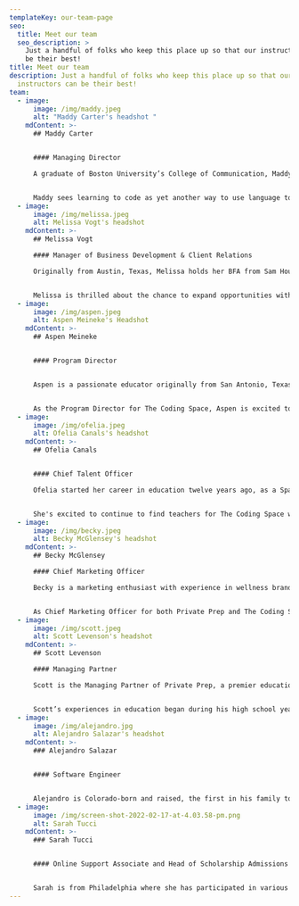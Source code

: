 ```yaml
---
templateKey: our-team-page
seo:
  title: Meet our team
  seo_description: >
    Just a handful of folks who keep this place up so that our instructors can
    be their best!
title: Meet our team
description: Just a handful of folks who keep this place up so that our
  instructors can be their best!
team:
  - image:
      image: /img/maddy.jpeg
      alt: "Maddy Carter's headshot "
    mdContent: >-
      ## Maddy Carter


      #### Managing Director

      A graduate of Boston University’s College of Communication, Maddy has always been interested in the ways we use language to convey ideas and connect with each other. This interest has led her to experiences that range from studying Spanish in Madrid, to writing grant proposals in NYC, to building websites for local businesses, to crafting songs on her guitar in her living room.


      Maddy sees learning to code as yet another way to use language to express ourselves, collaborate, and continuously create.
  - image:
      image: /img/melissa.jpeg
      alt: Melissa Vogt's headshot
    mdContent: >-
      ## Melissa Vogt

      #### Manager of Business Development & Client Relations

      Originally from Austin, Texas, Melissa holds her BFA from Sam Houston State University. Prior to working at The Coding Space, she served as Director of Operations for a private music school in Manhattan. She is passionate about education and cultivating creativity. In her free time, she enjoys performing in local plays and musicals, cooking new recipes, and traveling.


      Melissa is thrilled about the chance to expand opportunities with the company, as well as help both the current and incoming students!
  - image:
      image: /img/aspen.jpeg
      alt: Aspen Meineke's Headshot
    mdContent: >-
      ## Aspen Meineke


      #### Program Director


      Aspen is a passionate educator originally from San Antonio, Texas. She received a Bachelor’s Degree in Mechanical Engineering at the University of Texas at San Antonio and while in college mentored a robotics club for elementary students. It was here she found her passion for making STEM education and coding accessible to all students. Prior to working at The Coding Space, Aspen worked in the non-profit sector bringing STEM education programming to low income students.


      As the Program Director for The Coding Space, Aspen is excited to continue building programs for students that help them build confidence in their coding skills and themselves.
  - image:
      image: /img/ofelia.jpeg
      alt: Ofelia Canals's headshot
    mdContent: >-
      ## Ofelia Canals


      #### Chief Talent Officer

      Ofelia started her career in education twelve years ago, as a Spanish teacher for Teach For America in Connecticut. It was there, that she found her passion for giving all students a space to develop and use their individual talents and voices. For the last ten years, she's worked in recruitment and hiring, to ensure that students have the right guides to help them reach their full potential.


      She's excited to continue to find teachers for The Coding Space who deliver the highest quality instruction and encourage our students to be who they are, while stretching their creativity through their code.
  - image:
      image: /img/becky.jpeg
      alt: Becky McGlensey's headshot
    mdContent: >-
      ## Becky McGlensey

      #### Chief Marketing Officer

      Becky is a marketing enthusiast with experience in wellness brands, sporting teams, lifestyle brands and influential companies. She is originally from California but has lived in multiple countries including Singapore and Italy which sparked her love of travel. Becky is now located in Denver and enjoys fitness, food, traveling and learning.


      As Chief Marketing Officer for both Private Prep and The Coding Space, Becky is honored to be part of companies that help students and families achieve their potentials, no matter the goal. She looks forward to continuing to collectively push the brands forward and delivering high quality content, classes, and service
  - image:
      image: /img/scott.jpeg
      alt: Scott Levenson's headshot
    mdContent: >-
      ## Scott Levenson

      #### Managing Partner

      Scott is the Managing Partner of Private Prep, a premier education company providing one-on- one tutoring, test prep and college admissions services.


      Scott’s experiences in education began during his high school years where he helped struggling elementary school students from low-income neighborhoods with their schoolwork. After graduating with a B.A in Political Science from Emory University, Scott moved back to Washington DC to work as an analyst at MCG Capital and mentored inner-city high school seniors as part of the Hoop Dreams Scholarship Fund program. Scott also holds an MBA from Emory, where he graduated with honors.
  - image:
      image: /img/alejandro.jpg
      alt: Alejandro Salazar's headshot
    mdContent: >-
      ### Alejandro Salazar


      #### Software Engineer


      Alejandro is Colorado-born and raised, the first in his family to graduate from college, and engaged in web development for Private Prep. His interests have continued multiplying throughout the years. Interest and work in nonprofits and public service led him to a full-ride scholarship to Colorado College. He was active in diverse and multicultural groups on campus and spearheaded initiatives to improve inclusivity while serving in the student government. His academic focus of belongingness and self-actualization led him to complete his degree in neuroscience. After graduation, he explored the vast world of technology and set his sights on developing websites. In his spare time, he enjoys learning, cooking, walking his high-energy dogs named Leslie (Knope) and Lisa (Simpson), and spending time with his partner Taylor.
  - image:
      image: /img/screen-shot-2022-02-17-at-4.03.58-pm.png
      alt: Sarah Tucci
    mdContent: >-
      ### Sarah Tucci


      #### Online Support Associate and Head of Scholarship Admissions


      Sarah is from Philadelphia where she has participated in various community-based projects. The most recent initiative she worked for was a city-wide pre-Kindergarten program that offered free Pre-K to all 3 and 4 year old's in the city of Philadelphia where she provided data and programmatic support to stakeholders at all levels. Sarah is also an English tutor and enjoys interacting with her students from all over the world. In the spirit of multiculturalism, she holds a bachelor's degree in International Politics from Penn State University and is currently working on obtaining a Master's degree in Sustainable Cultural Heritage from the American University of Rome. When she is not working, studying, or writing Sarah enjoys traveling, hanging out with her dog and catching up on reading. Sarah is excited to take on this new opportunity in the education sector by providing technical support to teachers so that The Coding Space lessons run smoothly and to work to provide students with scholarship opportunities so that every child who wants to learn coding can. She is also super happy to be working for an organization with a mission and goals like The Coding Space!
---
```

